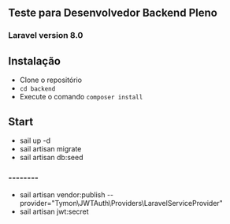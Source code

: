 ## Teste para Desenvolvedor Backend Pleno ##
### Laravel version 8.0 ###

## Instalação ##
- Clone o repositório
- `cd backend`
- Execute o comando `composer install`

## Start ##
- sail up -d
- sail artisan migrate
- sail artisan db:seed

### -------- ###
- sail artisan vendor:publish --provider="Tymon\JWTAuth\Providers\LaravelServiceProvider"
- sail artisan jwt:secret

